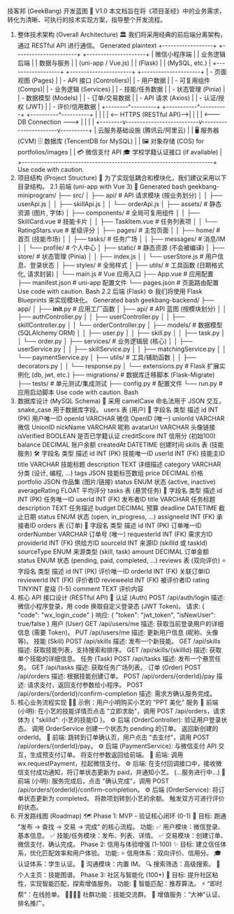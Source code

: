 技客邦 (GeekBang) 开发蓝图 🚀
V1.0
本文档旨在将《项目圣经》中的业务需求，转化为清晰、可执行的技术实现方案，指导整个开发流程。
1. 整体技术架构 (Overall Architecture) 🏛️
我们将采用经典的前后端分离架构，通过 RESTful API 进行通信。
Generated plaintext
+------------------+      +----------------------+      +---------------------+
|   微信小程序端    |      |    业务逻辑后端      |      |     数据与服务       |
| (uni-app / Vue.js) |      |     (Flask)          |      |      (MySQL, etc.)  |
+------------------+      +----------------------+      +---------------------+
| - 页面视图 (Pages) |      | - API 接口 (Controllers)|      | - 用户数据          |
| - 可复用组件 (Comps)|      | - 业务逻辑 (Services)  |      | - 技能/任务数据      |
| - 状态管理 (Pinia) |      | - 数据模型 (Models)    |      | - 订单/交易数据      |
| - API 请求 (Axios) |      | - 认证/授权 (JWT)      |      | - 评价/信用数据      |
+--------^---------+      +-----------^----------+      +----------^----------+
         |                          |                       |
         |  <-- HTTPS (RESTful API)-->|                       |
         |                          | <--- DB Connection ---> |
         |                          |                       |
+--------v--------------------------v-----------------------v----------+
|                         云服务基础设施 (腾讯云/阿里云)                  |
| 🖥️ 服务器 (CVM)          🗄️ 数据库 (TencentDB for MySQL)              |
| 🖼️ 对象存储 (COS) for portfolios/images                          |
| 💳 微信支付 API         🎓 学校学籍认证接口 (if available)             |
+--------------------------------------------------------------------+
Use code with caution.
2. 项目结构 (Project Structure) 📁
为了实现低耦合和模块化，我们建议采用以下目录结构。
2.1 前端 (uni-app with Vue 3) 📱
Generated bash
geekbang-miniprogram/
├── src/
│   ├── api/                # API 请求模块 (按业务划分)
│   │   ├── userApi.js
│   │   ├── skillApi.js
│   │   └── orderApi.js
│   ├── assets/             # 静态资源 (图片, 字体)
│   ├── components/         # 全局可复用组件
│   │   ├── SkillCard.vue   # 技能卡片
│   │   ├── TaskItem.vue    # 任务列表项
│   │   └── RatingStars.vue # 星级评分
│   ├── pages/              # 主包页面
│   │   ├── home/           # 首页 (技能市场)
│   │   ├── tasks/          # 任务广场
│   │   ├── messages/       # 消息/IM
│   │   └── profile/        # 个人中心
│   ├── static/             # 静态资源 (不会被编译)
│   ├── store/              # 状态管理 (Pinia)
│   │   ├── index.js
│   │   └── userStore.js    # 用户信息、登录状态
│   ├── styles/             # 全局样式
│   ├── utils/              # 工具函数 (日期格式化, 请求封装)
│   └── main.js             # Vue 应用入口
├── App.vue                 # 应用配置
├── manifest.json           # uni-app 配置文件
└── pages.json              # 页面路由配置
Use code with caution.
Bash
2.2 后端 (Flask) ⚙️
我们将使用 Flask Blueprints 来实现模块化。
Generated bash
geekbang-backend/
├── app/
│   ├── __init__.py         # 应用工厂函数
│   ├── api/                # API 蓝图 (按模块划分)
│   │   ├── authController.py
│   │   ├── userController.py
│   │   ├── skillController.py
│   │   └── orderController.py
│   ├── models/             # 数据模型 (SQLAlchemy ORM)
│   │   ├── user.py
│   │   ├── skill.py
│   │   ├── task.py
│   │   └── order.py
│   ├── services/           # 业务逻辑层 (核心)
│   │   ├── userService.py
│   │   ├── skillService.py
│   │   ├── matchingService.py
│   │   └── paymentService.py
│   ├── utils/              # 工具/辅助函数
│   │   ├── decorators.py
│   │   └── response.py
│   └── extensions.py       # Flask 扩展实例化 (db, jwt, etc.)
├── migrations/             # 数据库迁移脚本 (Flask-Migrate)
├── tests/                  # 单元测试/集成测试
├── config.py               # 配置文件
└── run.py                  # 应用启动脚本
Use code with caution.
Bash
3. 数据库设计 (MySQL Schema) 💾
采用 camelCase 命名法用于 JSON 交互，snake_case 用于数据库字段。
users 表 (用户) 👤
字段名	类型	描述
id	INT (PK)	用户唯一ID
openId	VARCHAR	微信 OpenID (唯一)
unionId	VARCHAR	微信 UnionID
nickName	VARCHAR	昵称
avatarUrl	VARCHAR	头像链接
isVerified	BOOLEAN	是否已学籍认证
creditScore	INT	信用分 (初始100)
balance	DECIMAL	账户余额
createdAt	DATETIME	创建时间
skills 表 (技能服务) 🛠️
字段名	类型	描述
id	INT (PK)	技能唯一ID
userId	INT (FK)	技能主ID
title	VARCHAR	技能标题
description	TEXT	详细描述
category	VARCHAR	分类 (设计, 编程, ...)
tags	JSON	技能标签数组
price	DECIMAL	价格
portfolio	JSON	作品集 (图片/链接)
status	ENUM	状态 (active, inactive)
averageRating	FLOAT	平均评分
tasks 表 (悬赏任务) 🎯
字段名	类型	描述
id	INT (PK)	任务唯一ID
userId	INT (FK)	发布者ID
title	VARCHAR	任务标题
description	TEXT	任务描述
budget	DECIMAL	预算
deadline	DATETIME	截止日期
status	ENUM	状态 (open, in_progress, ...)
assigneeId	INT (FK)	承接者ID
orders 表 (订单) 🧾
字段名	类型	描述
id	INT (PK)	订单唯一ID
orderNumber	VARCHAR	订单号 (唯一)
requesterId	INT (FK)	需求方ID
providerId	INT (FK)	供给方ID
sourceId	INT	来源ID (skillId 或 taskId)
sourceType	ENUM	来源类型 (skill, task)
amount	DECIMAL	订单金额
status	ENUM	状态 (pending, paid, completed, ...)
reviews 表 (双向评价) ⭐
字段名	类型	描述
id	INT (PK)	评价唯一ID
orderId	INT (FK)	关联订单ID
reviewerId	INT (FK)	评价者ID
revieweeId	INT (FK)	被评价者ID
rating	TINYINT	星级 (1-5)
comment	TEXT	评价内容
4. 核心 API 接口设计 (RESTful API) 🔌
认证 (Auth)
POST /api/auth/login
描述: 微信小程序登录，用 code 换取自定义登录态 (JWT Token)。
请求: { "code": "wx_login_code" }
响应: { "token": "jwt_token", "isNewUser": true/false }
用户 (User)
GET /api/users/me
描述: 获取当前登录用户的详细信息 (需要 Token)。
PUT /api/users/me
描述: 更新用户信息 (昵称、头像等)。
技能 (Skill)
POST /api/skills
描述: 发布一个新技能。
GET /api/skills
描述: 获取技能列表，支持搜索和排序。
GET /api/skills/{skillId}
描述: 获取单个技能的详细信息。
任务 (Task)
POST /api/tasks
描述: 发布一个悬赏任务。
GET /api/tasks
描述: 获取任务广场列表。
订单 (Order)
POST /api/orders
描述: 根据技能创建订单。
POST /api/orders/{orderId}/pay
描述: 请求支付，返回支付参数给小程序。
POST /api/orders/{orderId}/confirm-completion
描述: 需求方确认服务完成。
5. 核心业务流程实现 🚶‍♂️
示例：用户小明购买小艺的 "PPT 美化" 服务
📱 前端 (小明): 在小艺的技能详情页点击 "立即求助"，调用 POST /api/orders，请求体为 { "skillId": 小艺的技能ID }。
⚙️ 后端 (OrderController):
验证用户登录状态。
调用 OrderService 创建一个状态为 pending 的订单。
返回新创建的 orderId。
📱 前端: 跳转到订单确认页，用户点击 "去支付"，调用 POST /api/orders/{orderId}/pay。
⚙️ 后端 (PaymentService):
与微信支付 API 交互，生成预支付订单。
将支付参数返回给前端。
📱 前端: 调用 wx.requestPayment，拉起微信支付。
⚙️ 后端: 在支付回调接口中，接收微信支付成功通知，将订单状态更新为 paid，并通知小艺。
(...服务进行中...)
📱 前端 (小明): 服务完成后，点击 "确认完成"，调用 POST /api/orders/{orderId}/confirm-completion。
⚙️ 后端 (OrderService):
将订单状态更新为 completed。
将款项划转到小艺的余额。
触发双方可进行评价的状态。
6. 开发路线图 (Roadmap) 🗺️
Phase 1: MVP - 验证核心闭环 (0-1) 🎯
目标: 跑通 "发布 → 查找 → 交易 → 完成" 的核心流程。
功能:
✅ 用户模块：微信登录、基本信息。
✅ 技能/任务模块：发布、列表、详情。
✅ 交易模块：创建订单、微信支付、确认完成。
Phase 2: 信用与体验增强 (1-100) ✨
目标: 建立信任体系，优化匹配效率和用户体验。
功能:
⭐ 信用体系：双向评价、信用分。
🎓 认证体系：学生认证。
💬 沟通模块：内置 IM。
🔍 搜索筛选：高级搜索。
👤 个人主页：技能图谱。
Phase 3: 社区与智能化 (100+) 🧠
目标: 提升社区粘性，实现智能匹配，探索增值服务。
功能:
🤖 智能匹配：推荐算法。
⚡ “即时帮”：在线抢单。
👨‍👩‍👧‍👦 社群功能：技能交流群。
💎 增值服务：“大神”认证、排名推广。
